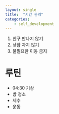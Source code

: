```yaml
---
layout: single
title:  "시간 관리"
categories: 
    - self_development
---
```


1. 친구 만나지 않기
1. 낮잠 자지 않기
1. 불필요한 이동 금지

# 루틴
- 04:30 기상
- 방 청소
- 세수
- 운동
